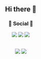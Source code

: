 
<!--
**jiixon/jiixon** is a ✨ _special_ ✨ repository because its `README.md` (this file) appears on your GitHub profile.

Here are some ideas to get you started:

- 🔭 I’m currently working on ...
- 🌱 I’m currently learning ...
- 👯 I’m looking to collaborate on ...
- 🤔 I’m looking for help with ...
- 💬 Ask me about ...
- 📫 How to reach me: ...
- 😄 Pronouns: ...
- ⚡ Fun fact: ...
-->

<!--<div align="center">
  <img align="center" src="https://capsule-render.vercel.app/api?type=waving&color=gradient&customColorList=0,2,2,5,3&reversal=true&height=200&text=jiixon%20github&fontAlign=50&animation=twinkling0&desc=Desc&descAlign=20" />
</div>-->
<div align="center"><h2>Hi there 👋</h2></div>



<h3 align="center"><b>💌 Social 💌</b></h3>
<div align="center">
	<a href="mailto:jr0107380@gmail.com"><img src="https://img.shields.io/badge/Gmail-D14836?style=flat-square&logo=gmail&logoColor=white&link=mailto:jr0107380@gmail.com"/></a>
	<a href="https://www.instagram.com/jiix_on" target="_blank">
		<img src="https://img.shields.io/badge/instagram-E4405F?style=flat-square&logo=Instagram&logoColor=white"/></a>
	<a href="https://jiixon.tistory.com/" target="_blank">
		<img src="https://img.shields.io/badge/tistory-000000?style=flat-square&logo=Tistory&logoColor=white"/></a>
</div><br>
<!--
<h3 align="center"><b>⛏️Tech Stack⛏️</b></h3>
<div align="center">
	<img src="https://img.shields.io/badge/Spring Boot-6DB33F?style=for-the-badge&logo=appveyor&logo=Spirng Boot&logoColor=white"/>
</div><br>-->



<div align=center>
	<br>
<img src="https://github-readme-stats-eta-lemon.vercel.app/api?username=jiixon&show_icons=true&theme=radical">
<img src="https://github-readme-stats-eta-lemon.vercel.app/api/top-langs/?username=jiixon&layout=compact&theme=radical">


<!--![Jiixon's GitHub Contributor stats](https://github-contributor-stats.vercel.app/api?username=jiixon)-->
</div>
